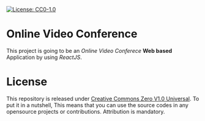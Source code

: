 [![License: CC0-1.0](https://img.shields.io/badge/License-CC0%201.0-lightgrey.svg)](http://creativecommons.org/publicdomain/zero/1.0/)

# Online Video Conference
This project is going to be an _Online Video Conferece_ __Web based__ Application by using _ReactJS_.



# License
This repository is released under [Creative Commons Zero V1.0 Universal](https://creativecommons.org/publicdomain/zero/1.0/). To put it in a nutshell, This means that you can use the source codes in any opensource projects or contributions. Attribution is mandatory.
